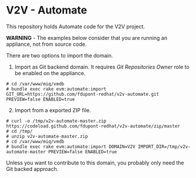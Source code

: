 # V2V - Automate

This repository holds Automate code for the V2V project.

__WARNING__ - The examples below consider that you are running an appliance, not from source code.

There are two options to import the domain.

1. Import as Git backend domain. It requires _Git Repositories Owner_ role to be enabled on the appliance.

```
# cd /var/www/miq/vmdb
# bundle exec rake evm:automate:import GIT_URL=https://github.com/fdupont-redhat/v2v-automate.git PREVIEW=false ENABLED=true
```

2. Import from a exported ZIP file.

```
# curl -o /tmp/v2v-automate-master.zip https://codeload.github.com/fdupont-redhat/v2v-automate/zip/master
# cd /tmp/
# unzip v2v-automate-master.zip
# cd /var/www/miq/vmdb
# bundle exec rake evm:automate:import DOMAIN=V2V IMPORT_DIR=/tmp/v2v-automate-master PREVIEW=false ENABLED=true
```

Unless you want to contribute to this domain, you probably only need the Git backed approach.
